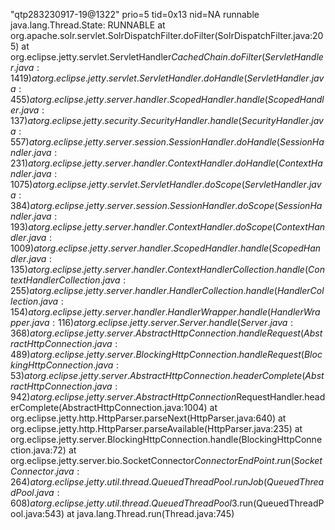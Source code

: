 "qtp283230917-19@1322" prio=5 tid=0x13 nid=NA runnable
  java.lang.Thread.State: RUNNABLE
	  at org.apache.solr.servlet.SolrDispatchFilter.doFilter(SolrDispatchFilter.java:205)
	  at org.eclipse.jetty.servlet.ServletHandler$CachedChain.doFilter(ServletHandler.java:1419)
	  at org.eclipse.jetty.servlet.ServletHandler.doHandle(ServletHandler.java:455)
	  at org.eclipse.jetty.server.handler.ScopedHandler.handle(ScopedHandler.java:137)
	  at org.eclipse.jetty.security.SecurityHandler.handle(SecurityHandler.java:557)
	  at org.eclipse.jetty.server.session.SessionHandler.doHandle(SessionHandler.java:231)
	  at org.eclipse.jetty.server.handler.ContextHandler.doHandle(ContextHandler.java:1075)
	  at org.eclipse.jetty.servlet.ServletHandler.doScope(ServletHandler.java:384)
	  at org.eclipse.jetty.server.session.SessionHandler.doScope(SessionHandler.java:193)
	  at org.eclipse.jetty.server.handler.ContextHandler.doScope(ContextHandler.java:1009)
	  at org.eclipse.jetty.server.handler.ScopedHandler.handle(ScopedHandler.java:135)
	  at org.eclipse.jetty.server.handler.ContextHandlerCollection.handle(ContextHandlerCollection.java:255)
	  at org.eclipse.jetty.server.handler.HandlerCollection.handle(HandlerCollection.java:154)
	  at org.eclipse.jetty.server.handler.HandlerWrapper.handle(HandlerWrapper.java:116)
	  at org.eclipse.jetty.server.Server.handle(Server.java:368)
	  at org.eclipse.jetty.server.AbstractHttpConnection.handleRequest(AbstractHttpConnection.java:489)
	  at org.eclipse.jetty.server.BlockingHttpConnection.handleRequest(BlockingHttpConnection.java:53)
	  at org.eclipse.jetty.server.AbstractHttpConnection.headerComplete(AbstractHttpConnection.java:942)
	  at org.eclipse.jetty.server.AbstractHttpConnection$RequestHandler.headerComplete(AbstractHttpConnection.java:1004)
	  at org.eclipse.jetty.http.HttpParser.parseNext(HttpParser.java:640)
	  at org.eclipse.jetty.http.HttpParser.parseAvailable(HttpParser.java:235)
	  at org.eclipse.jetty.server.BlockingHttpConnection.handle(BlockingHttpConnection.java:72)
	  at org.eclipse.jetty.server.bio.SocketConnector$ConnectorEndPoint.run(SocketConnector.java:264)
	  at org.eclipse.jetty.util.thread.QueuedThreadPool.runJob(QueuedThreadPool.java:608)
	  at org.eclipse.jetty.util.thread.QueuedThreadPool$3.run(QueuedThreadPool.java:543)
	  at java.lang.Thread.run(Thread.java:745)
